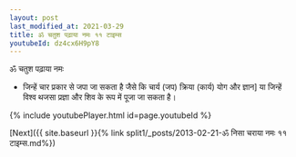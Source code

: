 ```yaml
---
layout: post
last_modified_at: 2021-03-29
title: ॐ चतुश पढ़ाया नमः ११ टाइम्स
youtubeId: dz4cx6H9pY8
---
```

 
 
 ॐ चतुश पढ़ाया नमः  
 
 -  जिन्हें चार प्रकार से जपा जा सकता है जैसे कि चार्य (जप) क्रिया (कार्य) योग और ज्ञान] या जिन्हें विश्व थजसा प्रज्ञा और शिव के रूप में पूजा जा सकता है। 
 
  
 
  
 
 
 
 
 
 


{% include youtubePlayer.html id=page.youtubeId %}
 
[Next]({{ site.baseurl }}{% link  split1/_posts/2013-02-21-ॐ निसा चराया नमः ११ टाइम्स.md%})
 
